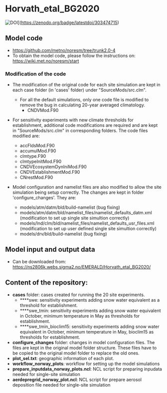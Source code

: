 # Horvath_etal_BG2020

![DOI](https://zenodo.org/badge/303474715.svg)](https://zenodo.org/badge/latestdoi/303474715)

## Model code
   - https://github.com/metno/noresm/tree/trunk2.0-4
   - To obtain the model code, please follow the instructions on: https://wiki.met.no/noresm/start

### Modification of the code
   - The modification of the original code for each site simulation are kept in each case folder (in 'cases' folder) under "SourceMods/src.clm".
      - For all the default simulations, only one code file is modified to remove the bug in calculating 20-year averaged climatology. 
        * CNDVMod.F90

   - For sensitivity experiments with new climate thresholds for establishment, additional code modifications are required and are kept in "SourceMods/src.clm" in corresponding folders. The code files modified are:
      * accFldsMod.F90
      * accumulMod.F90
      * clmtype.F90
      * clmtypeInitMod.F90
      * CNDVEcosystemDynIniMod.F90
      * CNDVEstablishmentMod.F90
      * CNrestMod.F90
 
   - Model configuration and namelist files are also modified to allow the site simulation being setup correctly. The changes are kept in folder 'configure_changes'. They are:
      * models/atm/datm/bld/build-namelist (bug fixing)
      * models/atm/datm/bld/namelist\_files/namelist\_defaults\_datm.xml  (modification to set up single site simultion correctly)
      * models/lnd/clm/bld/namelist\_files/namelist\_defaults\_usr\_files.xml (modification to set up user defined single site simultion correctly)
      * models/drv/bld/build-namelist (bug fixing)
        
## Model input and output data 
   - Can be downloaded from: https://ns2806k.webs.sigma2.no/EMERALD/Horvath_etal_BG2020/ 

## Content of the repository:
   - **cases** folder: cases created for running the 20 site experiments.
      -  ****swe: sensitivity experiments adding snow water equivalent as a threshold for establishment. 
      -  ****swe_tmin: sensitivity experiments adding snow water equivalent in October, minimum temperature in May as thresholds for establishment.
      -  ****swe\_tmin\_bioclim15: sensitivity experiments adding snow water equivalent in October, minimum temperature in May, bioclim15 as thresholds for establishment. 
   - **configure_changes** folder: changes in model configuration files. The files are kept in the original model folder structure. These files have to be copied to the original model folder to replace the old ones.
   - **plot_sel.txt**: geographic information of each plot.
   - **workflow\_norway\_plots**: workflow for setting up the model simulations
   - **prepare\_inputdata\_norway\_plots.ncl**: NCL script for preparing inpudata needed for single-site simulation
   - **aerdepregrid\_norway\_plot.ncl**: NCL script for prepare aerosol deposition file needed for single-site simulation
